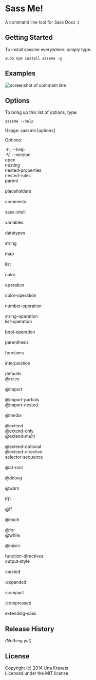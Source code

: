 # Sass Me!

A command line tool for Sass Docs :)

## Getting Started

To install sassme everywhere, simply type:

```
sudo npm install sassme -g
```

## Examples

![screenshot of commant line](https://raw.githubusercontent.com/una/sassme/master/sassme-screen.png)

## Options
To bring up this list of options, type:
```
sassme --help
```
Usage: sassme [options]

Options:

  -h, --help 
  <br />-V, --version
  <br />open
  <br />nesting 
  <br />nested-properties
  <br />nested-rules 
  <br />parent    
  <br />placeholders   
  <br />comments    
  <br />sass-shell          
  <br />variables      
  <br />datatypes       
  <br />string  
  <br />map               
  <br />list           
  <br />color           
  <br />operation          
  <br />color-operation    
  <br />number-operation   
  <br />string-operation 
  <br />list-operation    
  <br />bool-operation  
  <br />parenthesis      
  <br />functions     
  <br />interpolation   
  <br />defaults 
  <br />@rules  
  <br />@import   
  <br />@import-partials 
  <br />@import-nested  
  <br />@media  
  <br />@extend 
  <br />@extend-only 
  <br />@extend-multi  
  <br />@extend-optional 
  <br />@extend-directive
  <br />selector-sequence  
  <br />@at-root  
  <br />@debug      
  <br />@warn       
  <br />if()    
  <br />@if   
  <br />@each  
  <br />@for 
  <br />@while   
  <br />@mixin  
  <br />function-directives 
  <br />output-style  
  <br />:nested      
  <br />:expanded  
  <br />:compact    
  <br />:compressed  
  <br />extending-sass 

## Release History
_(Nothing yet)_

## License
Copyright (c) 2014 Una Kravets  
Licensed under the MIT license.
